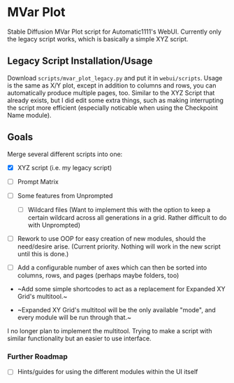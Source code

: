 # MVar Plot
Stable Diffusion MVar Plot script for Automatic1111's WebUI. Currently only the legacy script works, which is basically a simple XYZ script.

## Legacy Script Installation/Usage
Download `scripts/mvar_plot_legacy.py` and put it in `webui/scripts`.
Usage is the same as X/Y plot, except in addition to columns and rows, you can automatically produce multiple pages, too. Similar to the XYZ Script that already exists, but I did edit some extra things, such as making interrupting the script more efficient (especially noticable when using the Checkpoint Name module).

## Goals
Merge several different scripts into one:
- [x] XYZ script (i.e. my legacy script)
- [ ] Prompt Matrix
- [ ] Some features from Unprompted
    - [ ] Wildcard files (Want to implement this with the option to keep a certain wildcard across all generations in a grid. Rather difficult to do with Unprompted)

- [ ] Rework to use OOP for easy creation of new modules, should the need/desire arise. (Current priority. Nothing will work in the new script until this is done.)

- [ ] Add a configurable number of axes which can then be sorted into columns, rows, and pages (perhaps maybe folders, too)

- ~Add some simple shortcodes to act as a replacement for Expanded XY Grid's multitool.~

- ~Expanded XY Grid's multitool will be the only available "mode", and every module will be run through that.~

I no longer plan to implement the multitool. Trying to make a script with similar functionality but an easier to use interface.

### Further Roadmap
- [ ] Hints/guides for using the different modules within the UI itself

